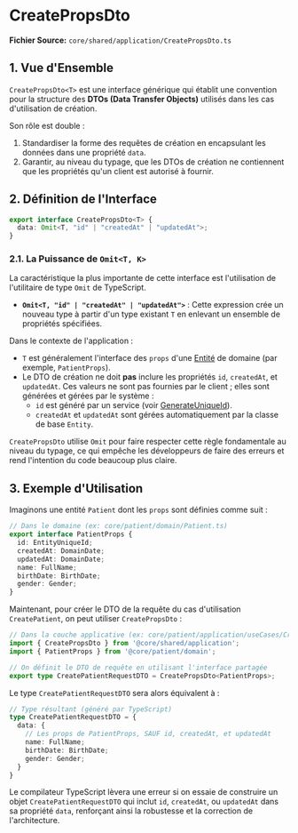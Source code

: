 # CreatePropsDto

**Fichier Source:** `core/shared/application/CreatePropsDto.ts`

## 1. Vue d'Ensemble

`CreatePropsDto<T>` est une interface générique qui établit une convention pour la structure des **DTOs (Data Transfer Objects)** utilisés dans les cas d'utilisation de création.

Son rôle est double :
1.  Standardiser la forme des requêtes de création en encapsulant les données dans une propriété `data`.
2.  Garantir, au niveau du typage, que les DTOs de création ne contiennent que les propriétés qu'un client est autorisé à fournir.

## 2. Définition de l'Interface

```typescript
export interface CreatePropsDto<T> {
  data: Omit<T, "id" | "createdAt" | "updatedAt">;
}
```

### 2.1. La Puissance de `Omit<T, K>`

La caractéristique la plus importante de cette interface est l'utilisation de l'utilitaire de type `Omit` de TypeScript.

- **`Omit<T, "id" | "createdAt" | "updatedAt">`** : Cette expression crée un nouveau type à partir d'un type existant `T` en enlevant un ensemble de propriétés spécifiées.

Dans le contexte de l'application :
- `T` est généralement l'interface des `props` d'une [Entité](../domain/common/Entity.md) de domaine (par exemple, `PatientProps`).
- Le DTO de création ne doit **pas** inclure les propriétés `id`, `createdAt`, et `updatedAt`. Ces valeurs ne sont pas fournies par le client ; elles sont générées et gérées par le système :
    - `id` est généré par un service (voir [GenerateUniqueId](../domain/common/GenerateUniqueId.md)).
    - `createdAt` et `updatedAt` sont gérées automatiquement par la classe de base `Entity`.

`CreatePropsDto` utilise `Omit` pour faire respecter cette règle fondamentale au niveau du typage, ce qui empêche les développeurs de faire des erreurs et rend l'intention du code beaucoup plus claire.

## 3. Exemple d'Utilisation

Imaginons une entité `Patient` dont les `props` sont définies comme suit :

```typescript
// Dans le domaine (ex: core/patient/domain/Patient.ts)
export interface PatientProps {
  id: EntityUniqueId;
  createdAt: DomainDate;
  updatedAt: DomainDate;
  name: FullName;
  birthDate: BirthDate;
  gender: Gender;
}
```

Maintenant, pour créer le DTO de la requête du cas d'utilisation `CreatePatient`, on peut utiliser `CreatePropsDto` :

```typescript
// Dans la couche applicative (ex: core/patient/application/useCases/CreatePatientUseCase.ts)
import { CreatePropsDto } from '@core/shared/application';
import { PatientProps } from '@core/patient/domain';

// On définit le DTO de requête en utilisant l'interface partagée
export type CreatePatientRequestDTO = CreatePropsDto<PatientProps>;
```

Le type `CreatePatientRequestDTO` sera alors équivalent à :

```typescript
// Type résultant (généré par TypeScript)
type CreatePatientRequestDTO = {
  data: {
    // Les props de PatientProps, SAUF id, createdAt, et updatedAt
    name: FullName;
    birthDate: BirthDate;
    gender: Gender;
  }
}
```

Le compilateur TypeScript lèvera une erreur si on essaie de construire un objet `CreatePatientRequestDTO` qui inclut `id`, `createdAt`, ou `updatedAt` dans sa propriété `data`, renforçant ainsi la robustesse et la correction de l'architecture.
